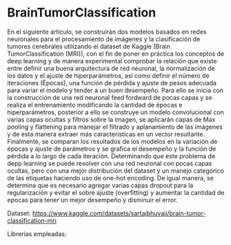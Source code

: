 # BrainTumorClassification

En el siguiente artı́culo, se construirán dos modelos basados en redes neuronales para el procesamiento de imágenes y la clasificación de tumores cerebrales utilizando el dataset de Kaggle (Brain TumorClassification (MRI)), con el fin de poner en práctica los conceptos de deep learning y de manera experimental comprobar la relación que existe entre definir una buena arquitectura de red neuronal, la normalización de los datos y el ajuste de hiperparámetros, ası́ como definir el número de iteraciones (Épocas), una función de pérdida y ajuste de pesos adecuada para variar el modelo y tender a un buen desempeño. Para ello se inicia con la construcción de una red neuronal feed fordward de pocas capas y se realiza el entrenamiento modificando la cantidad de épocas e hiperparámetros, posterior a ello se construye un modelo convolucional con varias capas ocultas y filtros sobre la imagen, se aplicarán capas de Max pooling y flattening para manejar el filtrado y aplanamiento de las imágenes y de esta manera extraer más caracterı́sticas en un vector resultante. Finalmente, se comparan los resultados de los modelos en la variación de épocas y ajuste de parámetros y se grafica el desempeño y la función de pérdida a lo largo de cada iteración. Determinando que este problema de depp learning se puede resolver con una red neuronal con pocas capas ocultas, pero con una mejor distribución del dataset y un manejo categórico de las etiquetas haciendo uso de one-hot encoding. De igual manera, se determina que es necesario agregar varias capas dropout para la regularización y evitar el sobre ajuste (overfitting) y aumentar la cantidad de epocas para tener un mejor desempeño y disminuir el error.

Dataset: 
https://www.kaggle.com/datasets/sartajbhuvaji/brain-tumor-classification-mri

Librerías empleadas:

